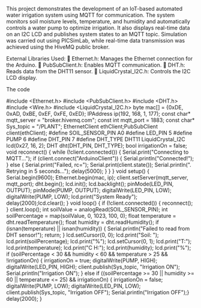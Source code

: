 This project demonstrates the development of an IoT-based automated water irrigation system using MQTT 
for communication. The system monitors soil moisture levels, temperature, and humidity and automatically 
controls a water pump to optimize irrigation. It also displays real-time data on an I2C LCD and publishes 
system states to an MQTT topic. Simulation was carried out using PICSimLab, while real-time data 
transmission was achieved using the HiveMQ public broker.

External Libraries Used:
 Ethernet.h: Manages the Ethernet connection for the Arduino.
 PubSubClient.h: Enables MQTT communication.
 DHT.h: Reads data from the DHT11 sensor.
 LiquidCrystal_I2C.h: Controls the I2C LCD display.

The code

#include <Ethernet.h>
#include <PubSubClient.h>
#include <DHT.h>
#include <Wire.h>
#include <LiquidCrystal_I2C.h>
byte mac[] = {0xDE, 0xAD, 0xBE, 0xEF, 0xFE, 0xED};
IPAddress ip(192, 168, 1, 177);
const char* mqtt_server = "broker.hivemq.com";
const int mqtt_port = 1883;
const char* Sys_topic = "/PLANT";
EthernetClient ethClient;PubSubClient client(ethClient);
#define SOIL_SENSOR_PIN A0
#define LED_PIN 5
#define PUMP 6
#define DHT_PIN 7
#define DHT_TYPE DHT11
LiquidCrystal_I2C lcd(0x27, 16, 2);
DHT dht(DHT_PIN, DHT_TYPE);
bool irrigationOn = false;
void reconnect() {
while (!client.connected()) {
Serial.print("Connecting to MQTT...");
if (client.connect("ArduinoClient")) {
Serial.println("Connected!");
} else {
Serial.print("Failed, rc=");
Serial.print(client.state());
Serial.println(". Retrying in 5 seconds...");
delay(5000);
}
}
}
void setup() {
Serial.begin(9600);
Ethernet.begin(mac, ip);
client.setServer(mqtt_server, mqtt_port);
dht.begin();
lcd.init();
lcd.backlight();
pinMode(LED_PIN, OUTPUT);
pinMode(PUMP, OUTPUT);
digitalWrite(LED_PIN, LOW);
digitalWrite(PUMP, LOW);
lcd.print("System Ready");
delay(2000);lcd.clear();
}
void loop() {
if (!client.connected()) {
reconnect();
}
client.loop();
int soilValue = analogRead(SOIL_SENSOR_PIN);
int soilPercentage = map(soilValue, 0, 1023, 100, 0);
float temperature = dht.readTemperature();
float humidity = dht.readHumidity();
if (isnan(temperature) || isnan(humidity)) {
Serial.println("Failed to read from DHT sensor!");
return;
}
lcd.setCursor(0, 0);
lcd.print("Soil: ");
lcd.print(soilPercentage);
lcd.print("%");
lcd.setCursor(0, 1);
lcd.print("T:");
lcd.print(temperature);
lcd.print("C H:");
lcd.print(humidity);
lcd.print("%");
if (soilPercentage < 30 && humidity < 60 && temperature > 25 && !irrigationOn) {
irrigationOn = true;
digitalWrite(PUMP, HIGH);
digitalWrite(LED_PIN, HIGH);
client.publish(Sys_topic, "Irrigation ON");
Serial.println("Irrigation ON");
} 
else if ((soilPercentage >= 30 || humidity >= 60 || temperature <= 25) && irrigationOn) {
irrigationOn = false;
digitalWrite(PUMP, LOW);
digitalWrite(LED_PIN, LOW);
client.publish(Sys_topic, "Irrigation OFF");
Serial.println("Irrigation OFF");}
delay(2000);
}
